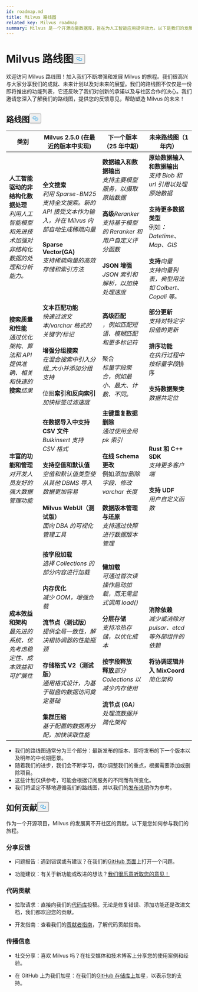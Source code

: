 ```yaml
---
id: roadmap.md
title: Milvus 路线图
related_key: Milvus roadmap
summary: Milvus 是一个开源向量数据库，旨在为人工智能应用提供动力。以下是我们的发展路线图。
---
```

<h1 id="Milvus-Roadmap" class="common-anchor-header">Milvus 路线图<button data-href="#Milvus-Roadmap" class="anchor-icon" translate="no">
      <svg translate="no"
        aria-hidden="true"
        focusable="false"
        height="20"
        version="1.1"
        viewBox="0 0 16 16"
        width="16"
      >
        <path
          fill="#0092E4"
          fill-rule="evenodd"
          d="M4 9h1v1H4c-1.5 0-3-1.69-3-3.5S2.55 3 4 3h4c1.45 0 3 1.69 3 3.5 0 1.41-.91 2.72-2 3.25V8.59c.58-.45 1-1.27 1-2.09C10 5.22 8.98 4 8 4H4c-.98 0-2 1.22-2 2.5S3 9 4 9zm9-3h-1v1h1c1 0 2 1.22 2 2.5S13.98 12 13 12H9c-.98 0-2-1.22-2-2.5 0-.83.42-1.64 1-2.09V6.25c-1.09.53-2 1.84-2 3.25C6 11.31 7.55 13 9 13h4c1.45 0 3-1.69 3-3.5S14.5 6 13 6z"
        ></path>
      </svg>
    </button></h1><p>欢迎访问 Milvus 路线图！加入我们不断增强和发展 Milvus 的旅程。我们很高兴与大家分享我们的成就、未来计划以及对未来的展望。我们的路线图不仅仅是一份即将推出的功能列表，它还反映了我们对创新的承诺以及与社区合作的决心。我们邀请您深入了解我们的路线图，提供您的反馈意见，帮助塑造 Milvus 的未来！</p>
<h2 id="Roadmap" class="common-anchor-header">路线图<button data-href="#Roadmap" class="anchor-icon" translate="no">
      <svg translate="no"
        aria-hidden="true"
        focusable="false"
        height="20"
        version="1.1"
        viewBox="0 0 16 16"
        width="16"
      >
        <path
          fill="#0092E4"
          fill-rule="evenodd"
          d="M4 9h1v1H4c-1.5 0-3-1.69-3-3.5S2.55 3 4 3h4c1.45 0 3 1.69 3 3.5 0 1.41-.91 2.72-2 3.25V8.59c.58-.45 1-1.27 1-2.09C10 5.22 8.98 4 8 4H4c-.98 0-2 1.22-2 2.5S3 9 4 9zm9-3h-1v1h1c1 0 2 1.22 2 2.5S13.98 12 13 12H9c-.98 0-2-1.22-2-2.5 0-.83.42-1.64 1-2.09V6.25c-1.09.53-2 1.84-2 3.25C6 11.31 7.55 13 9 13h4c1.45 0 3-1.69 3-3.5S14.5 6 13 6z"
        ></path>
      </svg>
    </button></h2><table>
    <thead>
        <tr>
            <th>类别</th>
            <th>Milvus 2.5.0 (在最近的版本中实现)</th>
            <th>下一个版本（25 年中期）</th>
            <th>未来路线图（1 年内）</th>
        </tr>
    </thead>
    <tbody>
        <tr>
            <td><strong>人工智能驱动的非结构化数据处理</strong><br/><i>利用人工智能模型和先进技术加强对非结构化数据的处理和分析能力。</i></td>
            <td><strong>全文搜索</strong><br/><i>利用 Sparse-BM25 支持全文搜索。新的 API 接受文本作为输入，并在 Milvus 内部自动生成稀疏向量</i><br/><br/><strong>Sparse Vector(GA)</strong><br/><i>支持稀疏向量的高效存储和索引方法</i><br/></td>
            <td><strong>数据输入和数据输出</strong><br/><i>支持主要模型服务，以摄取原始数据</i><br/><br/><strong>高级</strong><i>Reranker</i><br/><i>支持基于模型的 Reranker 和用户自定义评分函数</i><br/><br/><strong>JSON 增强</strong><br/><i>JSON 索引和解析，以加快处理速度</i></td>
            <td><strong>原始数据输入和数据输出</strong><br/><i>支持 Blob 和 url 引用以处理原始数据</i><br/><br/><strong>支持更多数据类型</strong><br/> 例如<i>：Datetime、Map、GIS</i><br/><br/><strong>支持</strong><i>向量</i><br/><i>支持向量列表，典型用法如 Colbert、Copali 等。</i></td>
        </tr>
        <tr>
            <td><strong>搜索质量和性能</strong><br/><i>通过优化架构、算法和 API 提供准确、相关和快速的</i><strong>搜索</strong><i>结果</i></td>
            <td><strong>文本匹配功能</strong><br/><i>快速过滤文本/varchar 格式的关键字/</i><i>标记</i><br/><br/><strong>增强分组搜索</strong><br/><i>在混合搜索中引入分组_大小并添加分组支持</i><br/><br/> 位图<strong>索引和反向索引</strong><br/><i>加快标签过滤速度</i></td>
            <td><strong>高级匹配</strong><br/><i>，例如匹配短语、模糊匹配和更多标记符</i><br/><br/> 聚合<br/><i>标量字段聚合，例如最小、最大、计数、不同。</i><br/></td>
            <td><strong>部分更新</strong><br/><i>支持对特定字段值的更新</i><br/><br/><strong>排序功能</strong><br/><i>在执行过程中按标量字段</i>排序<br/><br/><strong>支持数据聚类</strong><br/><i>数据共定位</i></td>
        </tr>
        <tr>
            <td><strong>丰富的功能和管理</strong><br/><i>对开发人员友好的强大数据管理功能</i></td>
            <td><strong>在数据导入中支持 CSV 文件</strong><br/><i>Bulkinsert 支持 CSV 格式</i><br/><br/><strong>支持空值和默认值</strong><br/><i>空值和默认值类型使从其他 DBMS 导入数据更加容易</i><br/><br/><strong>Milvus WebUI（测试版）</strong><br/><i>面向 DBA 的可视化管理工具</i></td>
            <td><strong>主键重复数据删除</strong><br/><i>通过使用全局 pk 索引</i><br/><br/><strong>在线 Schema 更改</strong><br/> 例如<i>添加/删除字段、修改 varchar 长度</i><br/><br/><strong>数据版本管理与还原</strong><br/><i>支持通过快照进行数据版本管理</i></td>
            <td><strong>Rust 和 C++ SDK</strong><br/><i>支持更多客户端</i><br/><br/><strong>支持 UDF </strong><br/><i>用户自定义函数</i></td>
        </tr>
        <tr>
            <td><strong>成本效益和架构</strong><br/><i>最先进的系统，优先考虑稳定性、成本效益和可扩展性 </i></td>
            <td><strong>按字段加载</strong><br/><i>选择 Collections 的部分内容进行加载</i><br/><br/><strong>内存优化</strong><br/><i>减少 OOM，增强负载</i><br/><br/><strong>流节点（测试版）</strong><br/><i>提供全局一致性，解决根协调器的性能瓶颈</i><br/><br/><strong>存储格式 V2（测试版）</strong><br/><i>通用格式设计，为基于磁盘的数据访问奠定基础</i><br/><br/><strong>集群压缩</strong><br/><i>基于配置的数据再分配，加快读取性能</i></td>
            <td><strong>懒加载</strong><br/><i>可通过首次读操作启动加载，而无需显式调用 load()</i><br/><br/><strong>分层存储</strong><br/><i>支持冷热存储，以优化成本</i><br/><br/><strong>按字段释放</strong><br/><strong>释放</strong><i>部分 Collections 以减少内存使用</i><br/><br/><strong>流节点 (GA</strong><i>)</i><br/><i>处理流数据并简化架构</i></td>
            <td><strong>消除依赖</strong><br/><i>减少或消除对 pulsar、etcd 等外部组件的依赖</i><br/><br/><strong>将协调逻辑并入 MixCoord</strong><br/><i>简化架构</i></td>
        </tr>
    </tbody>
</table>
<ul>
<li>我们的路线图通常分为三个部分：最新发布的版本、即将发布的下一个版本以及明年的中长期愿景。</li>
<li>随着我们的进步，我们会不断学习，偶尔调整我们的重点，根据需要添加或删除项目。</li>
<li>这些计划仅供参考，可能会根据订阅服务的不同而有所变化。</li>
<li>我们将坚定不移地遵循我们的路线图，并以我们的<a href="/docs/zh/release_notes.md">发布说明</a>作为参考。</li>
</ul>
<h2 id="How-to-contribute" class="common-anchor-header">如何贡献<button data-href="#How-to-contribute" class="anchor-icon" translate="no">
      <svg translate="no"
        aria-hidden="true"
        focusable="false"
        height="20"
        version="1.1"
        viewBox="0 0 16 16"
        width="16"
      >
        <path
          fill="#0092E4"
          fill-rule="evenodd"
          d="M4 9h1v1H4c-1.5 0-3-1.69-3-3.5S2.55 3 4 3h4c1.45 0 3 1.69 3 3.5 0 1.41-.91 2.72-2 3.25V8.59c.58-.45 1-1.27 1-2.09C10 5.22 8.98 4 8 4H4c-.98 0-2 1.22-2 2.5S3 9 4 9zm9-3h-1v1h1c1 0 2 1.22 2 2.5S13.98 12 13 12H9c-.98 0-2-1.22-2-2.5 0-.83.42-1.64 1-2.09V6.25c-1.09.53-2 1.84-2 3.25C6 11.31 7.55 13 9 13h4c1.45 0 3-1.69 3-3.5S14.5 6 13 6z"
        ></path>
      </svg>
    </button></h2><p>作为一个开源项目，Milvus 的发展离不开社区的贡献。以下是您如何参与我们的旅程。</p>
<h3 id="Share-feedback" class="common-anchor-header">分享反馈</h3><ul>
<li><p>问题报告：遇到错误或有建议？在我们的<a href="https://github.com/milvus-io/milvus/issues">GitHub 页面</a>上打开一个问题。</p></li>
<li><p>功能建议：有关于新功能或改进的想法？<a href="https://github.com/milvus-io/milvus/discussions">我们很乐意听取您的意见！</a></p></li>
</ul>
<h3 id="Code-contributions" class="common-anchor-header">代码贡献</h3><ul>
<li><p>拉取请求：直接向我们的<a href="https://github.com/milvus-io/milvus/pulls">代码库</a>投稿。无论是修复错误、添加功能还是改进文档，我们都欢迎您的贡献。</p></li>
<li><p>开发指南：查看我们的<a href="https://github.com/milvus-io/milvus/blob/82915a9630ab0ff40d7891b97c367ede5726ff7c/CONTRIBUTING.md">贡献者指南</a>，了解代码贡献指南。</p></li>
</ul>
<h3 id="Spread-the-word" class="common-anchor-header">传播信息</h3><ul>
<li><p>社交分享：喜欢 Milvus 吗？在社交媒体和技术博客上分享您的使用案例和经验。</p></li>
<li><p>在 GitHub 上为我们加星：在我们的<a href="https://github.com/milvus-io/milvus">GitHub 存储库上</a>加星，以表示您的支持。</p></li>
</ul>
